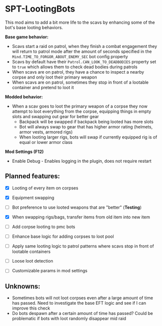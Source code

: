 # SPT-LootingBots

This mod aims to add a bit more life to the scavs by enhancing some of the bot's base looting behaviors. 

**Base game behavior:**
  - Scavs start a raid on patrol, when they finish a combat engagement they will return to patrol mode after the amount of seconds specified in the `Mind.TIME_TO_FORGOR_ABOUT_ENEMY_SEC` bot config property
  - Scavs by default have their `Patrol.CAN_LOOK_TO_DEADBODIES` property set to `true` which allows them to check dead bodies during patrols
  - When scavs are on patrol, they have a chance to inspect a nearby corpse and only loot their primary weapon
  - When scavs are on patrol, sometimes they stop in front of a lootable container and pretend to loot it
  
**Modded behavior:**
  - When a scav goes to loot the primary weapon of a corpse they now attempt to loot everything from the corpse, equipping things in empty slots and swapping out gear for better gear
    - Backpack will be swapped if backpack being looted has more slots
    - Bot will always swap to gear that has higher armor rating (helmets, armor vests, armored rigs)
    - When looting larger rigs, bots will swap if currently equipped rig is of equal or lower armor class

**Mod Settings (F12)**
- Enable Debug - Enables logging in the plugin, does not require restart
    

## Planned features:
- [x] Looting of every item on corpses
- [x] Equipment swapping
- [ ] Bot preference to use looted weapons that are "better" (**Testing**)
- [x] When swapping rigs/bags, transfer items from old item into new item
- [ ] Add corpse looting to pmc bots
- [ ] Enhance base logic for adding corpses to loot pool
- [ ] Apply same looting logic to patrol patterns where scavs stop in front of lootable containers
- [ ] Loose loot detection
- [ ] Customizable params in mod settings


## Unknowns:
- Sometimes bots will not loot corpses even after a large amount of time has passed. Need to investigate the base EFT logic and see if I can improve this check
- Do bots despawn after a certain amount of time has passed? Could be problematic if bots with loot randomly disappear mid raid
    
